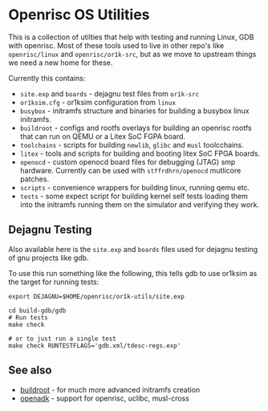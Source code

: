 # Openrisc OS Utilities
This is a collection of utilties that help with testing and running Linux,
GDB with openrisc. Most of these tools used to live in other repo's like
`openrisc/linux` and `openrisc/or1k-src`, but as we move to upstream things
we need a new home for these.

Currently this contains:
 - `site.exp` and `boards` - dejagnu test files from `or1k-src`
 - `or1ksim.cfg` - or1ksim configuration from `linux`
 - `busybox` - initramfs structure and binaries for building a
    busybox linux initramfs.
 - `buildroot` - configs and rootfs overlays for building an openrisc
    rootfs that can run on QEMU or a Litex SoC FGPA board.
 - `toolchains` - scripts for building `newlib`, `glibc` and `musl`
   toolcchains.
 - `litex` - tools and scripts for building and booting litex SoC FPGA
   boards.
 - `openocd` - custom openocd board files for debugging (JTAG) smp hardware.
   Currently can be used with `stffrdhrn/openocd` mutlicore patches.
 - `scripts` - convenience wrappers for building linux, running qemu etc.
 - `tests` - some expect script for building kernel self tests loading them
   into the initramfs running them on the simulator and verifying they
   work.

## Dejagnu Testing

Also available here is the `site.exp` and `boards` files used for dejagnu
testing of gnu projects like gdb.

To use this run something like the following, this tells gdb to use or1ksim
as the target for running tests:

```
export DEJAGNU=$HOME/openrisc/or1k-utils/site.exp

cd build-gdb/gdb
# Run tests
make check

# or to just run a single test
make check RUNTESTFLAGS='gdb.xml/tdesc-regs.exp'
```

## See also

 - [buildroot](https://buildroot.org/) - for much more advanced initramfs creation
 - [openadk](https://openadk.org/) - support for openrisc, uclibc,
   musl-cross
